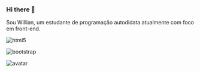 ### Hi there 👋

Sou Willian, um estudante de programação autodidata atualmente com foco em front-end.

![html5](https://user-images.githubusercontent.com/18532618/131926988-296a4b09-001e-4fc6-8a0a-1d525e4ff7a7.png)

![bootstrap](https://user-images.githubusercontent.com/18532618/131926481-07dc48d4-4181-4598-98d6-2895a50f67fb.png)

![avatar](https://user-images.githubusercontent.com/18532618/131926270-fe76b9df-935b-4782-b22f-c936c3c6ef7c.png)
